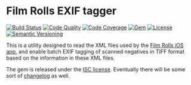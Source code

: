 # Film Rolls EXIF tagger

[![Build Status](https://img.shields.io/travis/urdh/roll2exif/master.svg)][build-status]
[![Code Quality](https://img.shields.io/codacy/grade/ad6e6ba15806436ea9cb80c41fc75fb0/master.svg)][codacy]
[![Code Coverage](https://img.shields.io/codacy/coverage/ad6e6ba15806436ea9cb80c41fc75fb0/master.svg)][codacy]
[![Gem](https://img.shields.io/gem/v/filmrolls.svg)][release]
[![License](https://img.shields.io/github/license/urdh/roll2exif.svg)][license]
[![Semantic Versioning](https://img.shields.io/badge/semver-2.0.0-blue.svg)][semver]

This is a utility designed to read the XML files used by the [Film Rolls iOS app][film-rolls], and enable batch EXIF tagging of scanned negatives in TIFF format based on the information in these XML files.

The gem is released under the [ISC license][license].
Eventually there will be some sort of [changelog][changelog] as well.

[film-rolls]: https://itunes.apple.com/se/app/film-rolls-app-for-film-photographers/id675626559
[semver]: http://semver.org/spec/v2.0.0.html

[build-status]: https://travis-ci.org/urdh/roll2exif
[codacy]: https://www.codacy.com/app/Sigurdhsson/roll2exif
[release]: https://rubygems.org/gems/filmrolls
[license]: https://github.com/urdh/roll2exif/blob/master/LICENSE.md
[changelog]: https://github.com/urdh/roll2exif/blob/master/CHANGELOG.md
